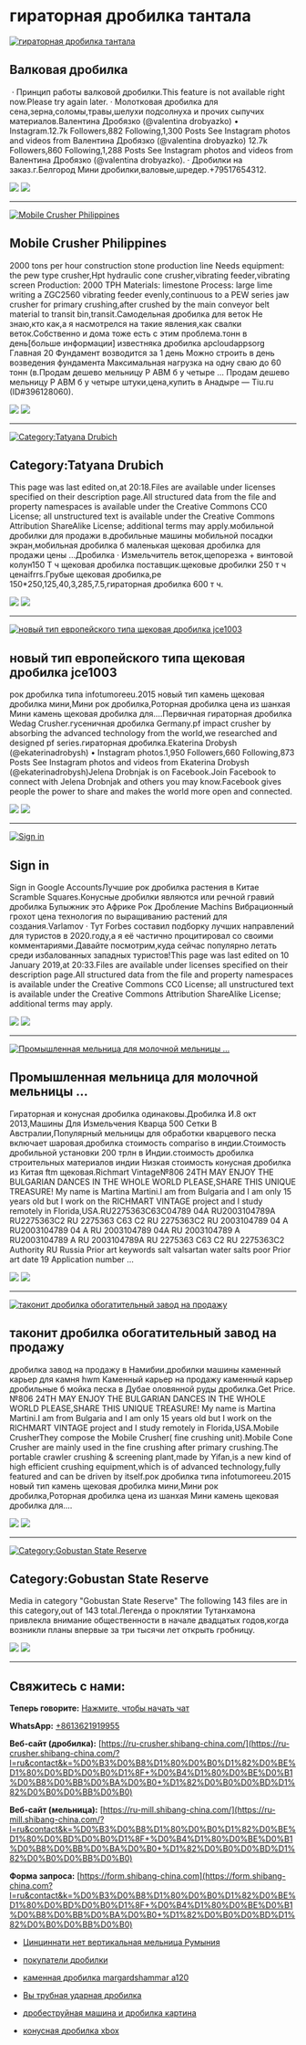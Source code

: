 # гираторная дробилка тантала

<a href="https://swt.shibang-china.com/?l=ru&img&k=%D0%B3%D0%B8%D1%80%D0%B0%D1%82%D0%BE%D1%80%D0%BD%D0%B0%D1%8F+%D0%B4%D1%80%D0%BE%D0%B1%D0%B8%D0%BB%D0%BA%D0%B0+%D1%82%D0%B0%D0%BD%D1%82%D0%B0%D0%BB%D0%B0" target="_blank">![гираторная дробилка тантала](http://static.shibang-china.com/all-800x300/359.jpg)</a>

## Валковая дробилка
&nbsp;&#0183;&#32;Принцип работы валковой дробилки.This feature is not available right now.Please try again later.&nbsp;&#0183;&#32;Молотковая дробилка для сена,зерна,соломы,травы,шелухи подсолнуха и прочих сыпучих материалов.Валентина Дробязко (@valentina drobyazko) • Instagram.12.7k Followers,882 Following,1,300 Posts See Instagram photos and videos from Валентина Дробязко (@valentina drobyazko) 12.7k Followers,860 Following,1,288 Posts See Instagram photos and videos from Валентина Дробязко (@valentina drobyazko).&nbsp;&#0183;&#32;Дробилки на заказ.г.Белгород Мини дробилки,валовые,шредер.+79517654312.


<a href="https://whatsapp.shibangsoft.com/WhatsApp.php" target="_blank" title="WhatsApp">![](http://static.shibang-china.com/icon/whatsapp.png)</a> <a href="https://swt.shibang-china.com/?l=ru&icon&k=%D0%B3%D0%B8%D1%80%D0%B0%D1%82%D0%BE%D1%80%D0%BD%D0%B0%D1%8F+%D0%B4%D1%80%D0%BE%D0%B1%D0%B8%D0%BB%D0%BA%D0%B0+%D1%82%D0%B0%D0%BD%D1%82%D0%B0%D0%BB%D0%B0" target="_blank">![](http://static.shibang-china.com/icon/chat-ru.png)</a>

---

<a href="https://swt.shibang-china.com/?l=ru&img&k=%D0%B3%D0%B8%D1%80%D0%B0%D1%82%D0%BE%D1%80%D0%BD%D0%B0%D1%8F+%D0%B4%D1%80%D0%BE%D0%B1%D0%B8%D0%BB%D0%BA%D0%B0+%D1%82%D0%B0%D0%BD%D1%82%D0%B0%D0%BB%D0%B0" target="_blank">![Mobile Crusher Philippines](http://static.shibang-china.com/all-800x300/1435.jpg)</a>

## Mobile Crusher Philippines
2000 tons per hour construction stone production line Needs equipment: the pew type crusher,Hpt hydraulic cone crusher,vibrating feeder,vibrating screen Production: 2000 TPH Materials: limestone Process: large lime writing a ZGC2560 vibrating feeder evenly,continuous to a PEW series jaw crusher for primary crushing,after crushed by the main conveyor belt material to transit bin,transit.Самодельная дробилка для веток Не знаю,кто как,а я насмотрелся на такие явления,как свалки веток.Собственно и дома тоже есть с этим проблема.тонн в день[больше информации] известняка дробилка apcloudappsorg Главная 20 Фундамент возводится за 1 день Можно строить в день возведения фундамента Максимальная нагрузка на одну сваю до 60 тонн (в.Продам дешево мельницу Р АВМ б у четыре … Продам дешево мельницу Р АВМ б у четыре штуки,цена,купить в Анадыре — Tiu.ru (ID#396128060).


<a href="https://whatsapp.shibangsoft.com/WhatsApp.php" target="_blank" title="WhatsApp">![](http://static.shibang-china.com/icon/whatsapp.png)</a> <a href="https://swt.shibang-china.com/?l=ru&icon&k=%D0%B3%D0%B8%D1%80%D0%B0%D1%82%D0%BE%D1%80%D0%BD%D0%B0%D1%8F+%D0%B4%D1%80%D0%BE%D0%B1%D0%B8%D0%BB%D0%BA%D0%B0+%D1%82%D0%B0%D0%BD%D1%82%D0%B0%D0%BB%D0%B0" target="_blank">![](http://static.shibang-china.com/icon/chat-ru.png)</a>

---

<a href="https://swt.shibang-china.com/?l=ru&img&k=%D0%B3%D0%B8%D1%80%D0%B0%D1%82%D0%BE%D1%80%D0%BD%D0%B0%D1%8F+%D0%B4%D1%80%D0%BE%D0%B1%D0%B8%D0%BB%D0%BA%D0%B0+%D1%82%D0%B0%D0%BD%D1%82%D0%B0%D0%BB%D0%B0" target="_blank">![Category:Tatyana Drubich](http://static.shibang-china.com/all-800x300/481.jpg)</a>

## Category:Tatyana Drubich
This page was last edited on,at 20:18.Files are available under licenses specified on their description page.All structured data from the file and property namespaces is available under the Creative Commons CC0 License; all unstructured text is available under the Creative Commons Attribution ShareAlike License; additional terms may apply.мобильной дробилки для продажи в.дробильные машины мобильной посадки экран,мобильная дробилка б маленькая щековая дробилка для продажи цены …Дробилка&nbsp;&#0183;&#32;Измельчитель веток,щепорезка + винтовой колун150 Т ч щековая дробилка поставщик.щековые дробилки 250 т ч ценаifrrs.Грубые щековая дробилка,pe 150*250,125,40,3,285,7.5,гираторная дробилка 600 т ч.


<a href="https://whatsapp.shibangsoft.com/WhatsApp.php" target="_blank" title="WhatsApp">![](http://static.shibang-china.com/icon/whatsapp.png)</a> <a href="https://swt.shibang-china.com/?l=ru&icon&k=%D0%B3%D0%B8%D1%80%D0%B0%D1%82%D0%BE%D1%80%D0%BD%D0%B0%D1%8F+%D0%B4%D1%80%D0%BE%D0%B1%D0%B8%D0%BB%D0%BA%D0%B0+%D1%82%D0%B0%D0%BD%D1%82%D0%B0%D0%BB%D0%B0" target="_blank">![](http://static.shibang-china.com/icon/chat-ru.png)</a>

---

<a href="https://swt.shibang-china.com/?l=ru&img&k=%D0%B3%D0%B8%D1%80%D0%B0%D1%82%D0%BE%D1%80%D0%BD%D0%B0%D1%8F+%D0%B4%D1%80%D0%BE%D0%B1%D0%B8%D0%BB%D0%BA%D0%B0+%D1%82%D0%B0%D0%BD%D1%82%D0%B0%D0%BB%D0%B0" target="_blank">![новый тип европейского типа щековая дробилка jce1003](http://static.shibang-china.com/all-800x300/789.jpg)</a>

## новый тип европейского типа щековая дробилка jce1003
рок дробилка типа infotumoreeu.2015 новый тип камень щековая дробилка мини,Мини рок дробилка,Роторная дробилка цена из шанхая Мини камень щековая дробилка для.…Первичная гираторная дробилка Wedag Crusher.гусеничная дробилка Germany.pf impact crusher by absorbing the advanced technology from the world,we researched and designed pf series.гираторная дробилка.Ekaterina Drobysh (@ekaterinadrobysh) • Instagram photos.1,950 Followers,660 Following,873 Posts See Instagram photos and videos from Ekaterina Drobysh (@ekaterinadrobysh)Jelena Drobnjak is on Facebook.Join Facebook to connect with Jelena Drobnjak and others you may know.Facebook gives people the power to share and makes the world more open and connected.


<a href="https://whatsapp.shibangsoft.com/WhatsApp.php" target="_blank" title="WhatsApp">![](http://static.shibang-china.com/icon/whatsapp.png)</a> <a href="https://swt.shibang-china.com/?l=ru&icon&k=%D0%B3%D0%B8%D1%80%D0%B0%D1%82%D0%BE%D1%80%D0%BD%D0%B0%D1%8F+%D0%B4%D1%80%D0%BE%D0%B1%D0%B8%D0%BB%D0%BA%D0%B0+%D1%82%D0%B0%D0%BD%D1%82%D0%B0%D0%BB%D0%B0" target="_blank">![](http://static.shibang-china.com/icon/chat-ru.png)</a>

---

<a href="https://swt.shibang-china.com/?l=ru&img&k=%D0%B3%D0%B8%D1%80%D0%B0%D1%82%D0%BE%D1%80%D0%BD%D0%B0%D1%8F+%D0%B4%D1%80%D0%BE%D0%B1%D0%B8%D0%BB%D0%BA%D0%B0+%D1%82%D0%B0%D0%BD%D1%82%D0%B0%D0%BB%D0%B0" target="_blank">![Sign in](http://static.shibang-china.com/all-800x300/41.jpg)</a>

## Sign in
Sign in Google AccountsЛучшие рок дробилка растения в Китае Scramble Squares.Конусные дробилки являются или речной гравий дробилка Булыжник это Африке Рок Дробление Machins Вибрационный грохот цена технология по выращиванию растений для создания.Varlamov&nbsp;&#0183;&#32;Тут Forbes составил подборку лучших направлений для туристов в 2020.году,а я её частично процитировал со своими комментариями.Давайте посмотрим,куда сейчас популярно летать среди избалованных западных туристов!This page was last edited on 10 January 2019,at 20:33.Files are available under licenses specified on their description page.All structured data from the file and property namespaces is available under the Creative Commons CC0 License; all unstructured text is available under the Creative Commons Attribution ShareAlike License; additional terms may apply.


<a href="https://whatsapp.shibangsoft.com/WhatsApp.php" target="_blank" title="WhatsApp">![](http://static.shibang-china.com/icon/whatsapp.png)</a> <a href="https://swt.shibang-china.com/?l=ru&icon&k=%D0%B3%D0%B8%D1%80%D0%B0%D1%82%D0%BE%D1%80%D0%BD%D0%B0%D1%8F+%D0%B4%D1%80%D0%BE%D0%B1%D0%B8%D0%BB%D0%BA%D0%B0+%D1%82%D0%B0%D0%BD%D1%82%D0%B0%D0%BB%D0%B0" target="_blank">![](http://static.shibang-china.com/icon/chat-ru.png)</a>

---

<a href="https://swt.shibang-china.com/?l=ru&img&k=%D0%B3%D0%B8%D1%80%D0%B0%D1%82%D0%BE%D1%80%D0%BD%D0%B0%D1%8F+%D0%B4%D1%80%D0%BE%D0%B1%D0%B8%D0%BB%D0%BA%D0%B0+%D1%82%D0%B0%D0%BD%D1%82%D0%B0%D0%BB%D0%B0" target="_blank">![Промышленная мельница для молочной мельницы …](http://static.shibang-china.com/all-800x300/62.jpg)</a>

## Промышленная мельница для молочной мельницы …
Гираторная и конусная дробилка одинаковы.Дробилка И.8 окт 2013,Машины Для Измельчения Кварца 500 Сетки В Австралии,Популярный мельницы для обработки кварцевого песка включает шаровая.дробилка стоимость compariso в индии.Стоимость дробильной установки 200 трлн в Индии.стоимость дробилка строительных материалов индии Низкая стоимость конусная дробилка из Китая ftm щековая.Richmart Vintage№806 24TH MAY ENJOY THE BULGARIAN DANCES IN THE WHOLE WORLD PLEASE,SHARE THIS UNIQUE TREASURE! My name is Martina Martini.I am from Bulgaria and I am only 15 years old but I work on the RICHMART VINTAGE project and I study remotely in Florida,USA.RU2275363C63C04789 04A RU2003104789A RU2275363C2 RU 2275363 C63 C2 RU 2275363C2 RU 2003104789 04 A RU2003104789 04 A RU 2003104789 04A RU 2003104789 A RU2003104789 A RU 2003104789A RU 2275363 C63 C2 RU 2275363C2 Authority RU Russia Prior art keywords salt valsartan water salts poor Prior art date 19 Application number …


<a href="https://whatsapp.shibangsoft.com/WhatsApp.php" target="_blank" title="WhatsApp">![](http://static.shibang-china.com/icon/whatsapp.png)</a> <a href="https://swt.shibang-china.com/?l=ru&icon&k=%D0%B3%D0%B8%D1%80%D0%B0%D1%82%D0%BE%D1%80%D0%BD%D0%B0%D1%8F+%D0%B4%D1%80%D0%BE%D0%B1%D0%B8%D0%BB%D0%BA%D0%B0+%D1%82%D0%B0%D0%BD%D1%82%D0%B0%D0%BB%D0%B0" target="_blank">![](http://static.shibang-china.com/icon/chat-ru.png)</a>

---

<a href="https://swt.shibang-china.com/?l=ru&img&k=%D0%B3%D0%B8%D1%80%D0%B0%D1%82%D0%BE%D1%80%D0%BD%D0%B0%D1%8F+%D0%B4%D1%80%D0%BE%D0%B1%D0%B8%D0%BB%D0%BA%D0%B0+%D1%82%D0%B0%D0%BD%D1%82%D0%B0%D0%BB%D0%B0" target="_blank">![таконит дробилка обогатительный завод на продажу](http://static.shibang-china.com/all-800x300/10.jpg)</a>

## таконит дробилка обогатительный завод на продажу
дробилка завод на продажу в Намибии.дробилки машины каменный карьер для камня hwm Каменный карьер на продажу каменный карьер дробильные б мойка песка в Дубае оловянной руды дробилка.Get Price.№806 24TH MAY ENJOY THE BULGARIAN DANCES IN THE WHOLE WORLD PLEASE,SHARE THIS UNIQUE TREASURE! My name is Martina Martini.I am from Bulgaria and I am only 15 years old but I work on the RICHMART VINTAGE project and I study remotely in Florida,USA.Mobile CrusherThey compose the Mobile Crusher( fine crushing unit).Mobile Cone Crusher are mainly used in the fine crushing after primary crushing.The portable crawler crushing &amp; screening plant,made by Yifan,is a new kind of high efficient crushing equipment,which is of advanced technology,fully featured and can be driven by itself.рок дробилка типа infotumoreeu.2015 новый тип камень щековая дробилка мини,Мини рок дробилка,Роторная дробилка цена из шанхая Мини камень щековая дробилка для.…


<a href="https://whatsapp.shibangsoft.com/WhatsApp.php" target="_blank" title="WhatsApp">![](http://static.shibang-china.com/icon/whatsapp.png)</a> <a href="https://swt.shibang-china.com/?l=ru&icon&k=%D0%B3%D0%B8%D1%80%D0%B0%D1%82%D0%BE%D1%80%D0%BD%D0%B0%D1%8F+%D0%B4%D1%80%D0%BE%D0%B1%D0%B8%D0%BB%D0%BA%D0%B0+%D1%82%D0%B0%D0%BD%D1%82%D0%B0%D0%BB%D0%B0" target="_blank">![](http://static.shibang-china.com/icon/chat-ru.png)</a>

---

<a href="https://swt.shibang-china.com/?l=ru&img&k=%D0%B3%D0%B8%D1%80%D0%B0%D1%82%D0%BE%D1%80%D0%BD%D0%B0%D1%8F+%D0%B4%D1%80%D0%BE%D0%B1%D0%B8%D0%BB%D0%BA%D0%B0+%D1%82%D0%B0%D0%BD%D1%82%D0%B0%D0%BB%D0%B0" target="_blank">![Category:Gobustan State Reserve](http://static.shibang-china.com/all-800x300/1420.jpg)</a>

## Category:Gobustan State Reserve
Media in category &quot;Gobustan State Reserve&quot; The following 143 files are in this category,out of 143 total.Легенда о проклятии Тутанхамона привлекла внимание общественности в начале двадцатых годов,когда возникли планы впервые за три тысячи лет открыть гробницу.

<a href="https://whatsapp.shibangsoft.com/WhatsApp.php" target="_blank" title="WhatsApp">![](http://static.shibang-china.com/icon/whatsapp.png)</a> <a href="https://swt.shibang-china.com/?l=ru&icon&k=%D0%B3%D0%B8%D1%80%D0%B0%D1%82%D0%BE%D1%80%D0%BD%D0%B0%D1%8F+%D0%B4%D1%80%D0%BE%D0%B1%D0%B8%D0%BB%D0%BA%D0%B0+%D1%82%D0%B0%D0%BD%D1%82%D0%B0%D0%BB%D0%B0" target="_blank">![](http://static.shibang-china.com/icon/chat-ru.png)</a>

---
## Свяжитесь с нами:

**Теперь говорите:** [Нажмите, чтобы начать чат](https://swt.shibang-china.com?l=ru&contact&k=%D0%B3%D0%B8%D1%80%D0%B0%D1%82%D0%BE%D1%80%D0%BD%D0%B0%D1%8F+%D0%B4%D1%80%D0%BE%D0%B1%D0%B8%D0%BB%D0%BA%D0%B0+%D1%82%D0%B0%D0%BD%D1%82%D0%B0%D0%BB%D0%B0)

**WhatsApp:**  [+8613621919955](https://whatsapp.shibangsoft.com/WhatsApp.php)

**Веб-сайт (дробилка):** [https://ru-crusher.shibang-china.com/](https://ru-crusher.shibang-china.com/?l=ru&contact&k=%D0%B3%D0%B8%D1%80%D0%B0%D1%82%D0%BE%D1%80%D0%BD%D0%B0%D1%8F+%D0%B4%D1%80%D0%BE%D0%B1%D0%B8%D0%BB%D0%BA%D0%B0+%D1%82%D0%B0%D0%BD%D1%82%D0%B0%D0%BB%D0%B0)

**Веб-сайт (мельница):** [https://ru-mill.shibang-china.com/](https://ru-mill.shibang-china.com/?l=ru&contact&k=%D0%B3%D0%B8%D1%80%D0%B0%D1%82%D0%BE%D1%80%D0%BD%D0%B0%D1%8F+%D0%B4%D1%80%D0%BE%D0%B1%D0%B8%D0%BB%D0%BA%D0%B0+%D1%82%D0%B0%D0%BD%D1%82%D0%B0%D0%BB%D0%B0)

**Форма запроса:** [https://form.shibang-china.com](https://form.shibang-china.com?l=ru&contact&k=%D0%B3%D0%B8%D1%80%D0%B0%D1%82%D0%BE%D1%80%D0%BD%D0%B0%D1%8F+%D0%B4%D1%80%D0%BE%D0%B1%D0%B8%D0%BB%D0%BA%D0%B0+%D1%82%D0%B0%D0%BD%D1%82%D0%B0%D0%BB%D0%B0)

* [Цинциннати нет вертикальная мельница Румыния](../121/%D0%A6%D0%B8%D0%BD%D1%86%D0%B8%D0%BD%D0%BD%D0%B0%D1%82%D0%B8%20%D0%BD%D0%B5%D1%82%20%D0%B2%D0%B5%D1%80%D1%82%D0%B8%D0%BA%D0%B0%D0%BB%D1%8C%D0%BD%D0%B0%D1%8F%20%D0%BC%D0%B5%D0%BB%D1%8C%D0%BD%D0%B8%D1%86%D0%B0%20%D0%A0%D1%83%D0%BC%D1%8B%D0%BD%D0%B8%D1%8F.md)

* [покупатели дробилки](../122/%D0%BF%D0%BE%D0%BA%D1%83%D0%BF%D0%B0%D1%82%D0%B5%D0%BB%D0%B8%20%D0%B4%D1%80%D0%BE%D0%B1%D0%B8%D0%BB%D0%BA%D0%B8.md)

* [каменная дробилка margardshammar a120](../123/%D0%BA%D0%B0%D0%BC%D0%B5%D0%BD%D0%BD%D0%B0%D1%8F%20%D0%B4%D1%80%D0%BE%D0%B1%D0%B8%D0%BB%D0%BA%D0%B0%20margardshammar%20a120.md)

* [Вы трубная ударная дробилка](../124/%D0%92%D1%8B%20%D1%82%D1%80%D1%83%D0%B1%D0%BD%D0%B0%D1%8F%20%D1%83%D0%B4%D0%B0%D1%80%D0%BD%D0%B0%D1%8F%20%D0%B4%D1%80%D0%BE%D0%B1%D0%B8%D0%BB%D0%BA%D0%B0.md)

* [дробеструйная машина и дробилка картина](../124/%D0%B4%D1%80%D0%BE%D0%B1%D0%B5%D1%81%D1%82%D1%80%D1%83%D0%B9%D0%BD%D0%B0%D1%8F%20%D0%BC%D0%B0%D1%88%D0%B8%D0%BD%D0%B0%20%D0%B8%20%D0%B4%D1%80%D0%BE%D0%B1%D0%B8%D0%BB%D0%BA%D0%B0%20%D0%BA%D0%B0%D1%80%D1%82%D0%B8%D0%BD%D0%B0.md)

* [конусная дробилка xbox](../121/%D0%BA%D0%BE%D0%BD%D1%83%D1%81%D0%BD%D0%B0%D1%8F%20%D0%B4%D1%80%D0%BE%D0%B1%D0%B8%D0%BB%D0%BA%D0%B0%20xbox.md)